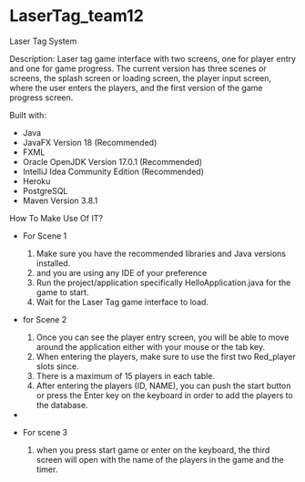 # LaserTag_team12
Laser Tag System

Description: Laser tag game interface with two screens, one for player entry and one for game progress. The current version has three scenes or screens, the splash screen or loading screen, the player input screen, where the user enters the players, and the first version of the game progress screen.

Built with:
  
  * Java
  * JavaFX Version 18 (Recommended)
  * FXML
  * Oracle OpenJDK Version 17.0.1 (Recommended)
  * IntelliJ Idea Community Edition (Recommended)
  * Heroku
  * PostgreSQL
  * Maven Version 3.8.1

How To Make Use Of IT?

- For Scene 1
  1. Make sure you have the recommended libraries and Java versions installed.
  2. and you are using any IDE of your preference
  3. Run the project/application specifically HelloApplication.java for the game to start.
  4. Wait for the Laser Tag game interface to load.

- for Scene 2
  
  1. Once you can see the player entry screen, you will be able to move around the application
     either with your mouse or the tab key.
  2. When entering the players, make sure to use the first two Red_player slots since.
  3. There is a maximum of 15 players in each table.
  4. After entering the players (ID, NAME), you can push the start button or press the Enter key on the keyboard 
     in order to add the players to the database.
- 
- For scene 3
  1. when you press start game or enter on the keyboard, the third screen will open 
          with the name of the players in the game and the timer.

